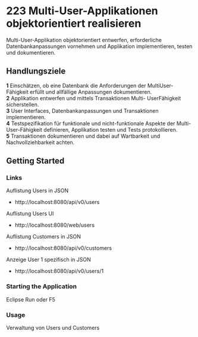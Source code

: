 # 223 Multi-User-Applikationen objektorientiert realisieren


Multi-User-Applikation objektorientiert entwerfen, erforderliche Datenbankanpassungen vornehmen und Applikation implementieren, testen und dokumentieren.

## Handlungsziele

<b>1</b> Einschätzen, ob eine Datenbank die Anforderungen der MultiUser-Fähigkeit erfüllt und allfällige Anpassungen
dokumentieren.<br>
<b>2</b> Applikation entwerfen und mittels Transaktionen Multi- UserFähigkeit sicherstellen.<br>
<b>3</b> User Interfaces, Datenbankanpassungen und Transaktionen
implementieren.<br>
<b>4</b> Testspezifikation für funktionale und nicht-funktionale
Aspekte der Multi-User-Fähigkeit definieren, Applikation
testen und Tests protokollieren.<br>
<b>5</b> Transaktionen dokumentieren und dabei auf Wartbarkeit und
Nachvollziehbarkeit achten.<br>

## Getting Started

### Links

Auflistung Users in JSON
* http://localhost:8080/api/v0/users

Auflistung Users UI
* http://localhost:8080/web/users

Auflistung Customers in JSON
* http://localhost:8080/api/v0/customers

Anzeige User 1 spezifisch in JSON
* http://localhost:8080/api/v0/users/1

### Starting the Application
Eclipse Run oder F5

### Usage
Verwaltung von Users und Customers

